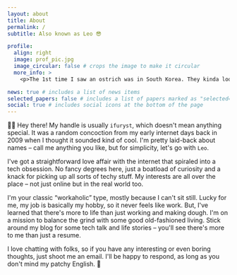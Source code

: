 ```yaml
---
layout: about
title: About
permalink: /
subtitle: Also known as Leo 😎

profile:
  align: right
  image: prof_pic.jpg
  image_circular: false # crops the image to make it circular
  more_info: >
    <p>The 1st time I saw an ostrich was in South Korea. They kinda look like dinosaurs!</p>

news: true # includes a list of news items
selected_papers: false # includes a list of papers marked as "selected={true}"
social: true # includes social icons at the bottom of the page
---
```


👋🏼 Hey there! My handle is usually `ifuryst`, which doesn't mean anything special. 
It was a random concoction from my early internet days back in 2009 when I thought it sounded kind of cool. 
I'm pretty laid-back about names – call me anything you like, but for simplicity, let's go with `Leo`.

I've got a straightforward love affair with the internet that spiraled into a tech obsession. 
No fancy degrees here, just a boatload of curiosity and a knack for picking up all sorts of techy stuff. 
My interests are all over the place – not just online but in the real world too.

I'm your classic “workaholic” type, mostly because I can't sit still. Lucky for me, my job is basically my hobby, 
so it never feels like work. But, I've learned that there's more to life than just working and making dough. 
I'm on a mission to balance the grind with some good old-fashioned living. 
Stick around my blog for some tech talk and life stories – you'll see there's more to me than just a resume.

I love chatting with folks, so if you have any interesting or even boring thoughts, just shoot me an email. 
I'll be happy to respond, as long as you don't mind my patchy English. 👹
